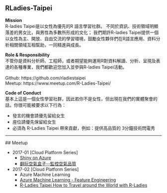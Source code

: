 ## RLadies-Taipei
<p>
    <b>Mission</b><br>
        R-ladies Taipei是以女性為優先的R 語言學習社群。
        不同於資訊、技術領域明顯落差的男女比，與男性為多數所形成的文化；
        我們期許R-ladies Taipei提供一個以女性為主、開放、自由交流的學習環境，鼓勵女性夥伴們在R語言應用、資料分析相關領域互相幫助，一同精進與成長。
</p>
<p>
    <b>Role & Responsibility</b><br>
        不管你是資料分析師、工程師，或者期望能夠運用R對資料解讀、分析、呈現及表達的各種專業，我們都歡迎您加入並參與R-ladies Taipei活動。<br><br>
        Github: https://github.com/rladiestaipei<br>
        Meetup: https://www.meetup.com/R-Ladies-Taipei/<br>
</p>
<p>
    <b>Code of Conduct</b><br>
    基本上這是一個女性學習社群，因此若你不是女性，但出現在我們的實體聚會的話，你很可能被要求以下行為：<br>
    <ul type=disc>
        <li>發言的機會請優先留給女生</li>
        <li>座位請優先保留給女生</li>
        <li>必須為 R-Ladies Taipei 帶來貢獻，例如：提供高品質的 3分鐘技術閃電秀</li>
    </ul>
</p>    
<hr size="1">
## Meetup
<ul type=disc>
    <li> 2017-01 [Cloud Platform Series]
        <ul type=square>
            <li> <a href="https://github.com/rladiestaipei/R-Ladies-Taipei/blob/master/ShinyOnAzure.pdf" target="_blank">Shiny on Azure</a> </li>
            <li> <a href="https://github.com/rladiestaipei/R-Ladies-Taipei/blob/master/%E7%A9%BA%E6%B0%A3%E7%9B%92%E5%AD%90%E4%B9%8Bopen%20data.pdf" target="_blank">翻玩空氣盒子--監控空氣品質</a> </li>
        </ul>
    </li>
    <li> 2017-02 [Cloud Platform Series]
        <ul type=square>
            <li> Azure Machine Learning </li>
            <li> <a href="https://github.com/rladiestaipei/R-Ladies-Taipei/blob/master/AzureML-Feature%20Engineering.pdf" target="_blank">Azure Machine Learning - Feature Engineering </a> </li>
            <li> <a href="https://github.com/rladiestaipei/R-Ladies-Taipei/blob/master/R-Ladies%20Taipei%20How%20to%20Travel%20around%20the%20World%20with%20R-Ladies.pdf" target="_blank">R-Ladies Taipei How to Travel around the World with R-Ladies </a> </li>
        </ul>
    </li>
</ul>
